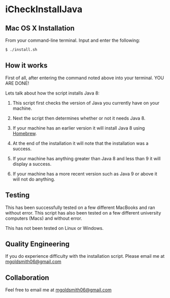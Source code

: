 # iCheckInstallJava

## Mac OS X Installation
From your command-line terminal. Input and enter the following:
```bash
$ ./install.sh
```
## How it works

First of all, after entering the command noted above into your terminal. YOU ARE DONE! 

Lets talk about how the script installs Java 8:

1. This script first checks the version of Java you currently have on your machine.

2. Next the script then determines whether or not it needs Java 8.

3. If your machine has an earlier version it will install Java 8 using [Homebrew](https://brew.sh/).

4. At the end of the installation it will note that the installation was a success.

5. If your machine has anything greater than Java 8 and less than 9 it will display a success.

6. If your machine has a more recent version such as Java 9 or above it will not do anything.

## Testing
This has been successfully tested on a few different MacBooks and ran without error.
This script has also been tested on a few different university computers (Macs) and without error.

This has not been tested on Linux or Windows.

## Quality Engineering
If you do experience difficulty with the installation script. Please email me at mgoldsmith06@gmail.com

## Collaboration
Feel free to email me at mgoldsmith06@gmail.com 
